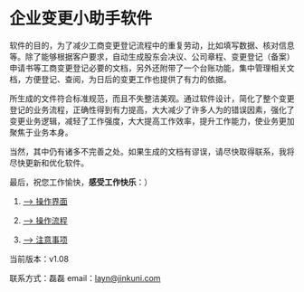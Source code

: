 # 企业变更小助手软件

软件的目的，为了减少工商变更登记流程中的重复劳动，比如填写数据、核对信息等。除了能够根据客户要求，自动生成股东会决议、公司章程、变更登记（备案）申请书等工商变更登记必要的文档，另外还附带了一个台账功能，集中管理相关文档，方便登记、查阅，为日后的变更工作也提供了有力的依据。  

所生成的文件符合标准规范，而且不失整洁美观。通过软件设计，简化了整个变更登记的业务流程，正确性得到有力提高，大大减少了许多人为的错误因素，强化了变更业务逻辑，减轻了工作强度，大大提高工作效率，提升工作能力，使业务更加聚焦于业务本身。  

当然，其中仍有诸多不完善之处。如果生成的文档有谬误，请尽快取得联系，我将尽快更新和优化软件。  

最后，祝您工作愉快，**感受工作快乐**：）  


1. [--> 操作界面](https://github.com/hualayn/icah-helper-document/blob/main/操作界面简介.md)  

2. [--> 操作流程](https://github.com/hualayn/icah-helper-document/blob/main/操作流程说明.md)  

3. [--> 注意事项](https://github.com/hualayn/icah-helper-document/blob/main/注意事项.md)  


当前版本：v1.08

联系方式：磊磊 email：layn@jinkuni.com  